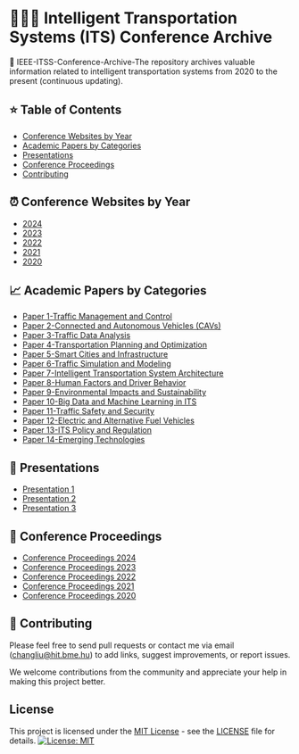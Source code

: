 # :rocket::fire:👋 Intelligent Transportation Systems (ITS) Conference Archive 

 :raising_hand:  IEEE-ITSS-Conference-Archive-The repository archives valuable information related to intelligent transportation systems from 2020 to the present (continuous updating).




## :star: Table of Contents

- [Conference Websites by Year](#conference-websites-by-year)
- [Academic Papers by Categories ](#academic-papers-by-categories)
- [Presentations](#presentations)
- [Conference Proceedings](#conference-proceedings)
- [Contributing](#contributing)

## :alarm_clock: Conference Websites by Year

- [2024](conference-2024/)
- [2023](conference-2023/)
- [2022](conference-2022/)
- [2021](conference-2021/)
- [2020](conference-2020/)


## :chart_with_upwards_trend: Academic Papers by Categories 

- [Paper 1-Traffic Management and Control](papers/paper1.pdf)
- [Paper 2-Connected and Autonomous Vehicles (CAVs)](papers/paper2.pdf)
- [Paper 3-Traffic Data Analysis](papers/paper3.pdf)
- [Paper 4-Transportation Planning and Optimization](papers/paper4.pdf)
- [Paper 5-Smart Cities and Infrastructure](papers/paper5.pdf)
- [Paper 6-Traffic Simulation and Modeling](papers/paper6.pdf)
- [Paper 7-Intelligent Transportation System Architecture](papers/paper7.pdf)
- [Paper 8-Human Factors and Driver Behavior](papers/paper8.pdf)
- [Paper 9-Environmental Impacts and Sustainability](papers/paper9.pdf)
- [Paper 10-Big Data and Machine Learning in ITS](papers/paper10.pdf)
- [Paper 11-Traffic Safety and Security](papers/paper11.pdf)
- [Paper 12-Electric and Alternative Fuel Vehicles](papers/paper12.pdf)
- [Paper 13-ITS Policy and Regulation](papers/paper13.pdf)
- [Paper 14-Emerging Technologies](papers/paper14.pdf)


##  :raising_hand: Presentations

- [Presentation 1](presentations/presentation1.pdf)
- [Presentation 2](presentations/presentation2.pdf)
- [Presentation 3](presentations/presentation3.pdf)

##  :book:  Conference Proceedings

- [Conference Proceedings 2024](proceedings/conference-proceedings-2024)
- [Conference Proceedings 2023](proceedings/conference-proceedings-2023)
- [Conference Proceedings 2022](proceedings/conference-proceedings-2022)
- [Conference Proceedings 2021](proceedings/conference-proceedings-2021)
- [Conference Proceedings 2020](proceedings/conference-proceedings-2020)


## :two_men_holding_hands: Contributing

Please feel free to send pull requests or contact me via email (changliu@hit.bme.hu) to add links, suggest improvements, or report issues.

We welcome contributions from the community and appreciate your help in making this project better.


## License 

This project is licensed under the [MIT License](LICENSE) - see the [LICENSE](LICENSE) file for details.
[![License: MIT](https://img.shields.io/badge/License-MIT-yellow.svg)](https://opensource.org/licenses/MIT)




